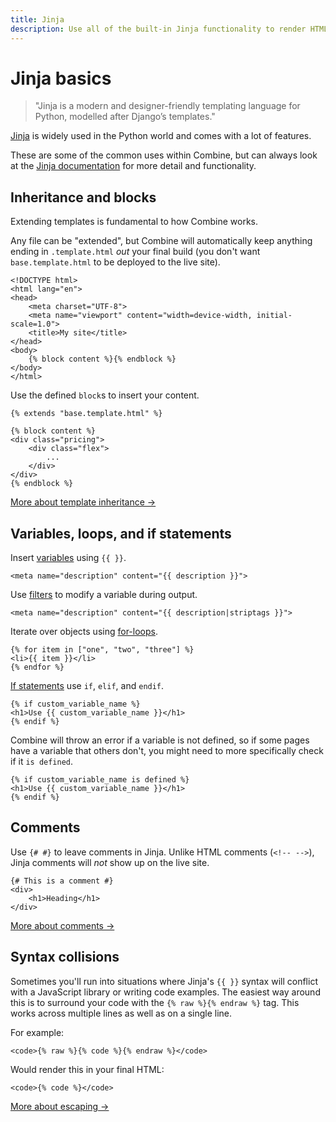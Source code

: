 ```yaml
---
title: Jinja
description: Use all of the built-in Jinja functionality to render HTML pages.
---
```


# Jinja basics

> "Jinja is a modern and designer-friendly templating language for Python, modelled after Django’s templates."

[Jinja](https://jinja.palletsprojects.com/en/2.11.x/) is widely used in the Python world and comes with a lot of features.

These are some of the common uses within Combine,
but can always look at the [Jinja documentation](https://jinja.palletsprojects.com/en/2.11.x/) for more detail and functionality.

## Inheritance and blocks

Extending templates is fundamental to how Combine works.

Any file can be "extended",
but Combine will automatically keep anything ending in `.template.html` *out* your final build
(you don't want `base.template.html` to be deployed to the live site).

```html+jinja
<!DOCTYPE html>
<html lang="en">
<head>
    <meta charset="UTF-8">
    <meta name="viewport" content="width=device-width, initial-scale=1.0">
    <title>My site</title>
</head>
<body>
    {% block content %}{% endblock %}
</body>
</html>
```

Use the defined `block`s to insert your content.

```html+jinja
{% extends "base.template.html" %}

{% block content %}
<div class="pricing">
    <div class="flex">
        ...
    </div>
</div>
{% endblock %}
```

[More about template inheritance →](https://jinja.palletsprojects.com/en/2.11.x/templates/#template-inheritance)

## Variables, loops, and if statements

Insert [variables](https://jinja.palletsprojects.com/en/2.11.x/templates/#variables) using `{{ }}`.

```html+jinja
<meta name="description" content="{{ description }}">
```

Use [filters](https://jinja.palletsprojects.com/en/2.11.x/templates/#filters) to modify a variable during output.

```html+jinja
<meta name="description" content="{{ description|striptags }}">
```

Iterate over objects using [for-loops](https://jinja.palletsprojects.com/en/2.11.x/templates/#for).

```html+jinja
{% for item in ["one", "two", "three"] %}
<li>{{ item }}</li>
{% endfor %}
```

[If statements](https://jinja.palletsprojects.com/en/2.11.x/templates/#if) use `if`, `elif`, and `endif`.

```html+jinja
{% if custom_variable_name %}
<h1>Use {{ custom_variable_name }}</h1>
{% endif %}
```

Combine will throw an error if a variable is not defined,
so if some pages have a variable that others don't,
you might need to more specifically check if it `is defined`.


```html+jinja
{% if custom_variable_name is defined %}
<h1>Use {{ custom_variable_name }}</h1>
{% endif %}
```

## Comments

Use `{# #}` to leave comments in Jinja.
Unlike HTML comments (`<!-- -->`),
Jinja comments will *not* show up on the live site.

```html+jinja
{# This is a comment #}
<div>
    <h1>Heading</h1>
</div>
```

[More about comments →](https://jinja.palletsprojects.com/en/2.11.x/templates/#comments)

## Syntax collisions

Sometimes you'll run into situations where Jinja's `{{ }}` syntax will conflict with a JavaScript library or writing code examples.
The easiest way around this is to surround your code with the `{% raw %}{% endraw %}` tag.
This works across multiple lines as well as on a single line.

For example:

```html+jinja
<code>{% raw %}{% code %}{% endraw %}</code>
```

Would render this in your final HTML:

```
<code>{% code %}</code>
```

[More about escaping →](https://jinja.palletsprojects.com/en/2.11.x/templates/#escaping)
